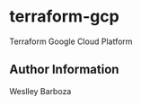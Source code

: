 # terraform-gcp
Terraform Google Cloud Platform


Author Information
------------------
Weslley Barboza
